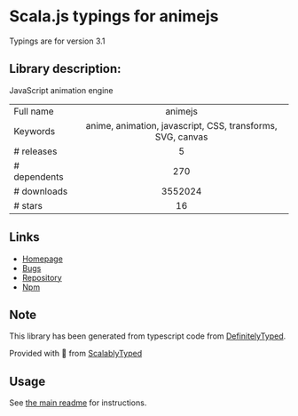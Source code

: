 
# Scala.js typings for animejs

Typings are for version 3.1

## Library description:
JavaScript animation engine

|                    |                 |
| ------------------ | :-------------: |
| Full name          | animejs |
| Keywords           | anime, animation, javascript, CSS, transforms, SVG, canvas |
| # releases         | 5 |
| # dependents       | 270 |
| # downloads        | 3552024 |
| # stars            | 16 |

## Links
- [Homepage](http://animejs.com)
- [Bugs](https://github.com/juliangarnier/anime/issues)
- [Repository](https://github.com/juliangarnier/anime)
- [Npm](https://www.npmjs.com/package/animejs)
    


## Note
This library has been generated from typescript code from [DefinitelyTyped](https://definitelytyped.org).

Provided with :purple_heart: from [ScalablyTyped](https://github.com/oyvindberg/ScalablyTyped)

## Usage
See [the main readme](../../readme.md) for instructions.


